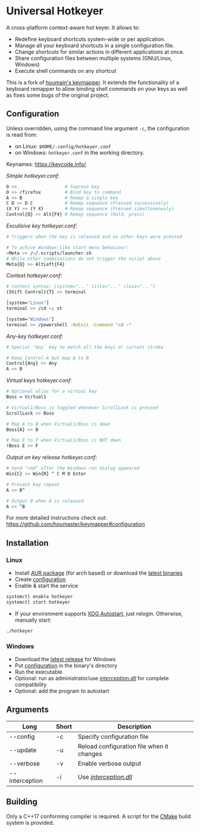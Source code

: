 # Universal Hotkeyer

A cross-platform context-aware hot keyer. It allows to:
- Redefine keyboard shortcuts system-wide or per application.
- Manage all your keyboard shortcuts in a single configuration file.
- Change shortcuts for similar actions in different applications at once.
- Share configuration files between multiple systems (GNU/Linux, Windows)
- Execute shell commands on any shortcut

This is a fork of [houmain's keymapper](https://github.com/houmaster/keymapper). It extends the functionality of a keyboard remapper to allow binding shell commands on your keys as well as fixes some bugs of the original project.

## Configuration

Unless overridden, using the command line argument ```-c```, the configuration is read from:
  * on Linux: ```$HOME/.config/hotkeyer.conf```
  * on Windows: ```hotkeyer.conf``` in the working directory.

Keynames: https://keycode.info/

*Simple hotkeyer.conf:*
```bash
O >>                  # Supress key
O >> /firefox         # Bind key to command
A >> B                # Remap a single key
C D >> D C            # Remap sequence (Pressed successively)
(X Y) >> (Y X)        # Remap sequence (Pressed simultaneously)
Control{Q} >> Alt{F4} # Remap sequence (Hold, press)
```

*Exculisive key hotkeyer.conf:*
```bash
# Triggers when the key is released and no other keys were pressed

# To achive Windows-like start menu behaviour:
~Meta >> /~/.scripts/launcher.sh
# While other combinations do not trigger the script above
Meta{Q} >> AltLeft{F4}
```


*Context hotkeyer.conf:*
```bash
# Context syntax: [system="..." title="..." class="..."]
(Shift Control){T} >> terminal

[system="Linux"]
terminal >> /cd ~; st

[system="Windows"]
terminal >> /powershell -NoExit -Command "cd ~"
```

*Any-key hotkeyer.conf:*
```bash
# Special 'Any' key to match all the keys or current stroke

# Keep Control-A but map A to B
Control{Any} >> Any
A >> B
```

*Virtual keys hotkeyer.conf:*
```bash
# Optional alias for a virtual key
Boss = Virtual1

# Virtual1/Boss is toggled whenever ScrollLock is pressed
ScrollLock >> Boss

# Map A to B when Virtual1/Boss is down
Boss{A} >> B

# Map E to F when Virtual1/Boss is NOT down
!Boss E >> F
```

*Output on key release hotkeyer.conf:*
```bash
# Send "cmd" after the Windows run dialog appeared
Win{C} >> Win{R} ^ C M D Enter

# Prevent key repeat
A >> B^

# Output B when A is released
A >> ^B
```

For more detailed instructions check out: https://github.com/houmaster/keymapper#configuration

## Installation

### Linux
- Install [AUR package](https://aur.archlinux.org/packages/hotkeyer-git) (for arch based) or download the [latest binaries](https://github.com/Azarattum/UniversalHotkeyer/releases/latest)
- Create [configuration](#configuration)
- Enable & start the service
```sh
systemctl enable hotkeyer
systemctl start hotkeyer
```
- If your environment supports [XDG Autostart](https://wiki.archlinux.org/index.php/XDG_Autostart), just relogin. Otherwise, manually start:
```sh
./hotkeyer
```

### Windows
- Download the [latest release](https://github.com/Azarattum/UniversalHotkeyer/releases/latest) for Windows
- Put [configuration](#configuration) in the binary's directory
- Run the executable
- Optional: run as administrator/use [*interception.dll*](https://github.com/oblitum/Interception/) for complete compatibility
- Optional: add the program to autostart

## Arguments
| Long            | Short     | Description                                                        |
| --------------- | --------- | ------------------------------------------------------------------ |
| --config <path> | -c <path> | Specify configuration file                                         |
| --update        | -u        | Reload configuration file when it changes                          |
| --verbose       | -v        | Enable verbose output                                              |
| --interception  | -i        | Use [*interception.dll*](https://github.com/oblitum/Interception/) |

## Building

Only a C++17 conforming compiler is required. A script for the
[CMake](https://cmake.org) build system is provided.
